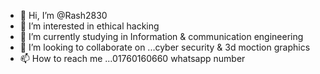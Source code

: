 - 👋 Hi, I’m @Rash2830
- 👀 I’m interested in ethical hacking
- 🌱 I’m currently studying in Information & communication engineering 
- 💞️ I’m looking to collaborate on ...cyber security & 3d moction graphics 
- 📫 How to reach me ...01760160660 whatsapp number 

<!---
Rash2830/Rash2830 is a ✨ special ✨ repository because its `README.md` (this file) appears on your GitHub profile.
You can click the Preview link to take a look at your changes.
--->
